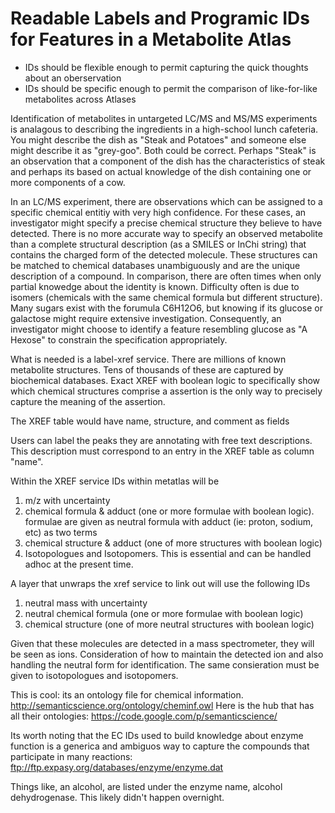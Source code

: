 <h1>Readable Labels and Programic IDs for Features in a Metabolite Atlas</h1>
<ul>
	<li>IDs should be flexible enough to permit capturing the quick thoughts about an oberservation</li>
	<li>IDs should be specific enough to permit the comparison of like-for-like metabolites across Atlases</li>
</ul>
Identification of metabolites in untargeted LC/MS and MS/MS experiments is analagous to describing the ingredients in a high-school lunch cafeteria. You might describe the dish as "Steak and Potatoes" and someone else might describe it as "grey-goo".  Both could be correct.  Perhaps "Steak" is an observation that a component of the dish has the characteristics of steak and perhaps its based on actual knowledge of the dish containing one or more components of a cow.  

In an LC/MS experiment, there are observations which can be assigned to a specific chemical entitiy with very high confidence. For these cases, an investigator might specify a precise chemical structure they believe to have detected.  There is no more accurate way to specify an observed metabolite than a complete structural description (as a SMILES or InChi string) that contains the charged form of the detected molecule.  These structures can be matched to chemical databases unambiguously and are the unique description of a compound.  In comparison, there are often times when only partial knowedge about the identity is known.  Difficulty often is due to isomers (chemicals with the same chemical formula but different structure). Many sugars exist with the forumula C6H12O6, but knowing if its glucose or galactose might require extensive investigation. Consequently, an investigator might choose to identify a feature resembling glucose as "A Hexose" to constrain the specification appropriately.  

What is needed is a label-xref service.  There are millions of known metabolite structures.  Tens of thousands of these are captured by biochemical databases.  Exact XREF with boolean logic to specifically show which chemical structures comprise a assertion is the only way to precisely capture the meaning of the assertion. 

The XREF table would have name, structure, and comment as fields

Users can label the peaks they are annotating with free text descriptions.  This description must correspond to an entry in the XREF table as column "name".  

Within the XREF service IDs within metatlas will be
<ol>
<li>m/z with uncertainty</li>
<li>chemical formula & adduct (one or more formulae with boolean logic). formulae are given as neutral formula with adduct (ie: proton, sodium, etc) as two terms</li>
<li>chemical structure & adduct (one of more structures with boolean logic)</li>
<li>Isotopologues and Isotopomers.  This is essential and can be handled adhoc at the present time.</li>
</ol>

A layer that unwraps the xref service to link out will use the following IDs
<ol>
<li>neutral mass with uncertainty</li>
<li>neutral chemical formula (one or more formulae with boolean logic)</li>
<li>chemical structure (one of more neutral structures with boolean logic)</li>
</ol>

Given that these molecules are detected in a mass spectrometer, they will be seen as ions. Consideration of how to maintain the detected ion and also handling the neutral form for identification. The same consieration must be given to isotopologues and isotopomers.

This is cool: its an ontology file for chemical information.
http://semanticscience.org/ontology/cheminf.owl
Here is the hub that has all their ontologies:
https://code.google.com/p/semanticscience/

Its worth noting that the EC IDs used to build knowledge about enzyme function is a generica and ambiguos way to capture the compounds that participate in many reactions:
ftp://ftp.expasy.org/databases/enzyme/enzyme.dat

Things like, an alcohol, are listed under the enzyme name, alcohol dehydrogenase.  This likely didn't happen overnight.